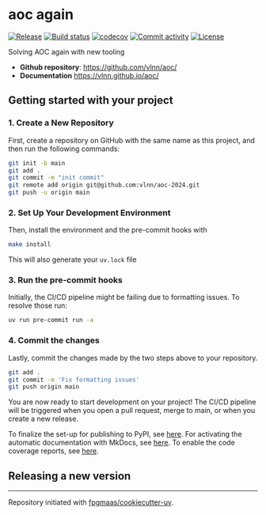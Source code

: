 # aoc again

[![Release](https://img.shields.io/github/v/release/vlnn/aoc-2024)](https://img.shields.io/github/v/release/vlnn/aoc-2024)
[![Build status](https://img.shields.io/github/actions/workflow/status/vlnn/aoc-2024/main.yml?branch=main)](https://github.com/vlnn/aoc-2024/actions/workflows/main.yml?query=branch%3Amain)
[![codecov](https://codecov.io/gh/vlnn/aoc-2024/branch/main/graph/badge.svg)](https://codecov.io/gh/vlnn/aoc-2024)
[![Commit activity](https://img.shields.io/github/commit-activity/m/vlnn/aoc-2024)](https://img.shields.io/github/commit-activity/m/vlnn/aoc-2024)
[![License](https://img.shields.io/github/license/vlnn/aoc-2024)](https://img.shields.io/github/license/vlnn/aoc-2024)

Solving AOC again with new tooling

- **Github repository**: <https://github.com/vlnn/aoc/>
- **Documentation** <https://vlnn.github.io/aoc/>

## Getting started with your project

### 1. Create a New Repository

First, create a repository on GitHub with the same name as this project, and then run the following commands:

```bash
git init -b main
git add .
git commit -m "init commit"
git remote add origin git@github.com:vlnn/aoc-2024.git
git push -u origin main
```

### 2. Set Up Your Development Environment

Then, install the environment and the pre-commit hooks with

```bash
make install
```

This will also generate your `uv.lock` file

### 3. Run the pre-commit hooks

Initially, the CI/CD pipeline might be failing due to formatting issues. To resolve those run:

```bash
uv run pre-commit run -a
```

### 4. Commit the changes

Lastly, commit the changes made by the two steps above to your repository.

```bash
git add .
git commit -m 'Fix formatting issues'
git push origin main
```

You are now ready to start development on your project!
The CI/CD pipeline will be triggered when you open a pull request, merge to main, or when you create a new release.

To finalize the set-up for publishing to PyPI, see [here](https://fpgmaas.github.io/cookiecutter-uv/features/publishing/#set-up-for-pypi).
For activating the automatic documentation with MkDocs, see [here](https://fpgmaas.github.io/cookiecutter-uv/features/mkdocs/#enabling-the-documentation-on-github).
To enable the code coverage reports, see [here](https://fpgmaas.github.io/cookiecutter-uv/features/codecov/).

## Releasing a new version



---

Repository initiated with [fpgmaas/cookiecutter-uv](https://github.com/fpgmaas/cookiecutter-uv).

